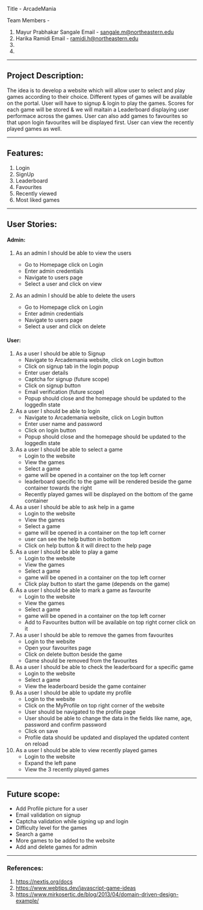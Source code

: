 Title - ArcadeMania

Team Members -
1. Mayur Prabhakar Sangale    Email - sangale.m@northeastern.edu
2. Harika Ramidi    Email - ramidi.h@northeastern.edu
3.
4.


-----------------------------------------------------------------------------------------------------------------
## Project Description:
The idea is to develop a website which will allow user to select and play games according to their choice.
Different types of games will be available on the portal.
User will have to signup & login to play the games. 
Scores for each game will be stored & we will maitain a Leaderboard displaying user performace across the games.
User can also add games to favourites so that upon login favourites will be displayed first.
User can view the recently played games as well.

-------------------------------------------------------------------------------------------------------------------
## Features:
1. Login
2. SignUp
3. Leaderboard
4. Favourites
5. Recently viewed
6. Most liked games

---------------------------------------------------------------------------------------------------------------------
## User Stories:

#### Admin:

1. As an admin I should be able to view the users
	* Go to Homepage click on Login
	* Enter admin credentials 
	* Navigate to users page
	* Select a user and click on view

2. As an admin I should be able to delete the users
	* Go to Homepage click on Login
	* Enter admin credentials
	* Navigate to users page
	* Select a user and click on delete

#### User:

1. As a user I should be able to Signup
    * Navigate to Arcademania website, click on Login button
    * Click on signup tab in the login popup
    * Enter user details
    * Captcha for signup (future scope)
    * Click on signup button
    * Email verification (future scope)
    * Popup should close and the homepage should be updated to the loggedIn state
2. As a user I should be able to login
    * Navigate to Arcademania website, click on Login button 
    * Enter user name and password 
    * Click on login button 
    * Popup should close and the homepage should be updated to the loggedIn state
3. As a user I should be able to select a game 
    * Login to the website 
    * View the games 
    * Select a game 
    * game will be opened in a container on the top left corner 
    * leaderboard specific to the game will be rendered beside the game container towards the right 
    * Recently played games will be displayed on the bottom of the game container
4. As a user I should be able to ask help in a game 
    * Login to the website 
    * View the games 
    * Select a game 
    * game will be opened in a container on the top left corner 
    * user can see the help button in bottom 
    * Click on help button & it will direct to the help page
5. As a user I should be able to play a game 
    * Login to the website 
    * View the games 
    * Select a game 
    * game will be opened in a container on the top left corner
    * Click play button to start the game (depends on the game)
6. As a user I should be able to mark a game as favourite 
    * Login to the website 
    * View the games 
    * Select a game 
    * game will be opened in a container on the top left corner 
    * Add to Favourites button will be available on top right corner click on it
7. As a user I should be able to remove the games from favourites 
    * Login to the website 
    * Open your favourites page 
    * Click on delete button beside the game 
    * Game should be removed from the favourites
8. As a user I should be able to check the leaderboard for a specific game
    * Login to the website 
    * Select a game 
    * View the leaderboard beside the game container
9. As a user I should be able to update my profile 
    * Login to the website 
    * Click on the MyProfile on top right corner of the website 
    * User should be navigated to the profile page 
    * User should be able to change the data in the fields like name, age, password and confirm password 
    * Click on save 
    * Profile data should be updated and displayed the updated content on reload
10. As a user I should be able to view recently played games
    * Login to the website 
    * Expand the left pane 
    * View the 3 recently played games

---------------------------------------------------------------------------------------------------------------------

## Future scope:

- Add Profile picture for a user
- Email validation on signup
- Captcha validation while signing up and login
- Difficulty level for the games
- Search a game
- More games to be added to the website
- Add and delete games for admin

----------------------------------------------------------------------------------------------------------------------
### References:
1. https://nextjs.org/docs
2. https://www.webtips.dev/javascript-game-ideas
3. https://www.mirkosertic.de/blog/2013/04/domain-driven-design-example/